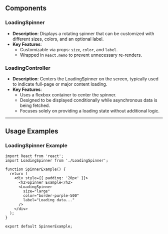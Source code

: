 ## Components

### LoadingSpinner

- **Description**: Displays a rotating spinner that can be customized with different sizes, colors, and an optional label.
- **Key Features**:
  - Customizable via props: `size`, `color`, and `label`.
  - Wrapped in `React.memo` to prevent unnecessary re-renders.

### LoadingController

- **Description**: Centers the LoadingSpinner on the screen, typically used to indicate full-page or major content loading.
- **Key Features**:
  - Uses a flexbox container to center the spinner.
  - Designed to be displayed conditionally while asynchronous data is being fetched.
  - Focuses solely on providing a loading state without additional logic.

---

## Usage Examples

### LoadingSpinner Example

```tsx
import React from 'react';
import LoadingSpinner from './LoadingSpinner';

function SpinnerExample() {
  return (
    <div style={{ padding: '20px' }}>
      <h2>Spinner Example</h2>
      <LoadingSpinner
        size="large"
        color="border-purple-500"
        label="Loading data..."
      />
    </div>
  );
}

export default SpinnerExample;
```
